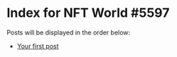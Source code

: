 # Index for NFT World #5597
Posts will be displayed in the order below:

- [Your first post](./001-first.md)

